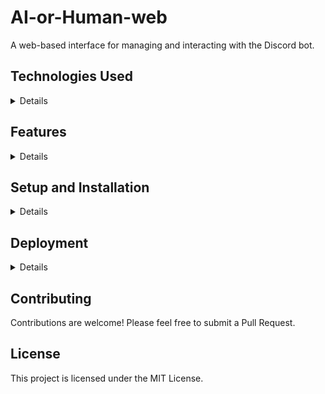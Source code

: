 # AI-or-Human-web

A web-based interface for managing and interacting with the Discord bot.

## Technologies Used

<details>
- HTML5, CSS3, JavaScript (ES6+)
- React.js for frontend development
- Node.js and Express.js for backend API
- MongoDB for data storage
- JWT for authentication
- Socket.io for real-time updates
- Docker for containerization
</details>

## Features
<details>
- User-friendly dashboard for bot management
- Real-time bot status and analytics
- Custom command creation interface
- User and server management tools
- Webhook integration for external services
- OAuth2 integration with Discord
- Mobile-responsive design
</details>




## Setup and Installation


<details>

1. Clone the repository
2. Install dependencies:
   - Frontend: `cd frontend && npm install`
   - Backend: `cd backend && npm install`
3. Set up environment variables in `.env` files for both frontend and backend
4. Start the development servers:
   - Frontend: `cd frontend && npm start`
   - Backend: `cd backend && npm run dev`
</details>

## Deployment

<details>

1. Build the frontend: `cd frontend && npm run build`
2. Use the provided Dockerfile to build a container
3. Deploy to your preferred cloud platform (e.g., Heroku, AWS, DigitalOcean)
</details>

## Contributing

Contributions are welcome! Please feel free to submit a Pull Request.

## License

This project is licensed under the MIT License.
